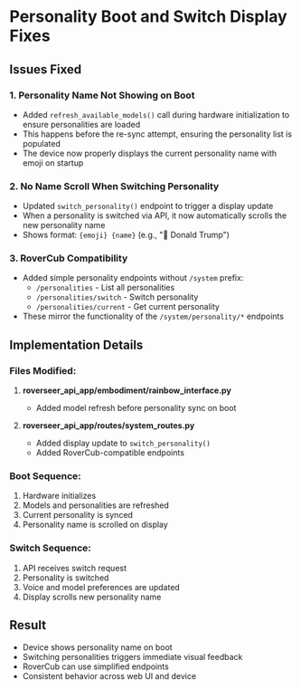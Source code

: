 # Personality Boot and Switch Display Fixes

## Issues Fixed

### 1. Personality Name Not Showing on Boot
- Added `refresh_available_models()` call during hardware initialization to ensure personalities are loaded
- This happens before the re-sync attempt, ensuring the personality list is populated
- The device now properly displays the current personality name with emoji on startup

### 2. No Name Scroll When Switching Personality
- Updated `switch_personality()` endpoint to trigger a display update
- When a personality is switched via API, it now automatically scrolls the new personality name
- Shows format: `{emoji} {name}` (e.g., "🍊 Donald Trump")

### 3. RoverCub Compatibility
- Added simple personality endpoints without `/system` prefix:
  - `/personalities` - List all personalities
  - `/personalities/switch` - Switch personality
  - `/personalities/current` - Get current personality
- These mirror the functionality of the `/system/personality/*` endpoints

## Implementation Details

### Files Modified:
1. **roverseer_api_app/embodiment/rainbow_interface.py**
   - Added model refresh before personality sync on boot
   
2. **roverseer_api_app/routes/system_routes.py**
   - Added display update to `switch_personality()`
   - Added RoverCub-compatible endpoints

### Boot Sequence:
1. Hardware initializes
2. Models and personalities are refreshed
3. Current personality is synced
4. Personality name is scrolled on display

### Switch Sequence:
1. API receives switch request
2. Personality is switched
3. Voice and model preferences are updated
4. Display scrolls new personality name

## Result
- Device shows personality name on boot
- Switching personalities triggers immediate visual feedback
- RoverCub can use simplified endpoints
- Consistent behavior across web UI and device 